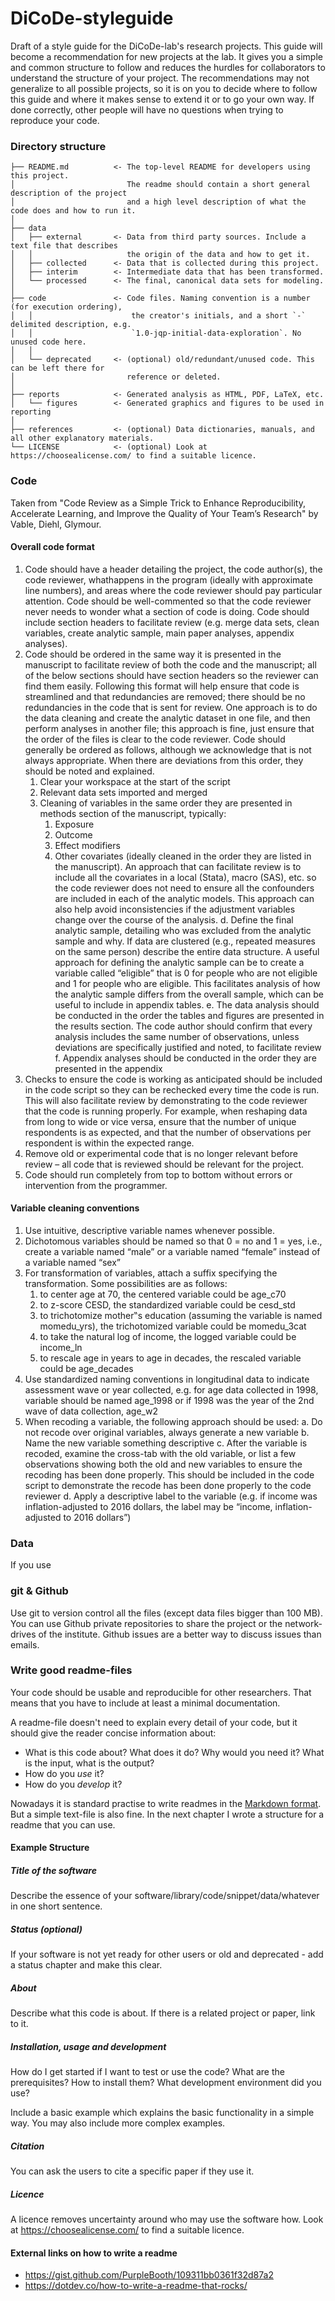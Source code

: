 # DiCoDe-styleguide

Draft of a style guide for the DiCoDe-lab's research projects.
This guide will become a recommendation for new projects at the lab. 
It gives you a simple and common structure to follow and reduces the hurdles for collaborators to understand the structure of your project.
The recommendations may not generalize to all possible projects, so it is on you to decide where to follow this guide and where it makes sense to extend it or to go your own way.
If done correctly, other people will have no questions when trying to reproduce your code.



### Directory structure



    ├── README.md          <- The top-level README for developers using this project.
    │                         The readme should contain a short general description of the project
    │                         and a high level description of what the code does and how to run it.
    │                         
    ├── data
    │   ├── external       <- Data from third party sources. Include a text file that describes
    │   │                     the origin of the data and how to get it.
    │   ├── collected      <- Data that is collected during this project.
    │   ├── interim        <- Intermediate data that has been transformed.
    │   └── processed      <- The final, canonical data sets for modeling.
    │
    ├── code               <- Code files. Naming convention is a number (for execution ordering),
    │   │                      the creator's initials, and a short `-` delimited description, e.g.
    │   │                      `1.0-jqp-initial-data-exploration`. No unused code here.
    │   │
    │   └── deprecated     <- (optional) old/redundant/unused code. This can be left there for 
    │                         reference or deleted.
    │
    ├── reports            <- Generated analysis as HTML, PDF, LaTeX, etc.
    │   └── figures        <- Generated graphics and figures to be used in reporting
    │
    ├── references         <- (optional) Data dictionaries, manuals, and all other explanatory materials.
    └── LICENSE            <- (optional) Look at https://choosealicense.com/ to find a suitable licence.
    




### Code

Taken from "Code Review as a Simple Trick to Enhance Reproducibility, Accelerate Learning, and Improve
the Quality of Your Team’s Research" by Vable, Diehl, Glymour.

#### Overall code format

1. Code should have a header detailing the project, the code author(s), the code reviewer, whathappens in the program (ideally with approximate line numbers), and areas where the code reviewer should pay particular attention. Code should be well-commented so that the code reviewer never needs to wonder what a section of code is doing. Code should include section headers to facilitate review (e.g. merge data sets, clean variables, create analytic sample, main paper analyses, appendix analyses).
2. Code should be ordered in the same way it is presented in the manuscript to facilitate review of both the code and the manuscript; all of the below sections should have section headers so the reviewer can find them easily. Following this format will help ensure that code is streamlined and that redundancies are removed; there should be no redundancies in the code that is sent for review. One approach is to do the data cleaning and create the analytic dataset in one file, and then perform analyses in another file; this approach is fine, just ensure that the order of the files is clear to the code reviewer. Code should generally be ordered as follows, although we acknowledge that is not always appropriate. When there are deviations from this order, they should be noted and explained.
    1. Clear your workspace at the start of the script
    2. Relevant data sets imported and merged
    3. Cleaning of variables in the same order they are presented in methods section of the manuscript, typically:
        1. Exposure
        2. Outcome
        3. Effect modifiers
        4. Other covariates (ideally cleaned in the order they are listed in the manuscript). An approach that can facilitate review is to include all the covariates in a local (Stata), macro (SAS), etc. so the code reviewer does not need to ensure all the confounders are included in each of the analytic models. This approach can also help avoid inconsistencies if the adjustment variables change over the course of the analysis. 
    d. Define the final analytic sample, detailing who was excluded from the analytic sample and why. If data are clustered (e.g., repeated measures on the same person) describe the entire data structure. A useful approach for defining the analytic sample can be to create a variable called “eligible” that is 0 for people who are not eligible and 1 for people who are eligible. This facilitates analysis of how the analytic sample differs from the overall sample, which can be useful to include in appendix tables. 
    e. The data analysis should be conducted in the order the tables and figures are presented in the results section. The code author should confirm that every analysis includes the same number of observations, unless deviations are specifically justified and noted, to facilitate review
    f. Appendix analyses should be conducted in the order they are presented in the appendix
3. Checks to ensure the code is working as anticipated should be included in the code script so they can be rechecked every time the code is run. This will also facilitate review by demonstrating to the code reviewer that the code is running properly. For example, when reshaping data from long to wide or vice versa, ensure that the number of unique respondents is as expected, and that the number of observations per respondent is within the expected range.
4. Remove old or experimental code that is no longer relevant before review – all code that is reviewed should be relevant for the project.
5. Code should run completely from top to bottom without errors or intervention from the programmer.


#### Variable cleaning conventions

1. Use intuitive, descriptive variable names whenever possible.
2. Dichotomous variables should be named so that 0 = no and 1 = yes, i.e., create a variable named “male” or a variable named “female” instead of a variable named “sex”
3. For transformation of variables, attach a suffix specifying the transformation. Some possibilities are as follows:
     1. to center age at 70, the centered variable could be age_c70
     2. to z-score CESD, the standardized variable could be cesd_std
     3. to trichotomize mother‟s education (assuming the variable is named momedu_yrs), the trichotomized variable could be momedu_3cat
     4. to take the natural log of income, the logged variable could be income_ln
     5. to rescale age in years to age in decades, the rescaled variable could be age_decades
4. Use standardized naming conventions in longitudinal data to indicate assessment wave or year collected, e.g. for age data collected in 1998, variable should be named age_1998 or if 1998 was the year of the 2nd wave of data collection, age_w2
5. When recoding a variable, the following approach should be used:
    a. Do not recode over original variables, always generate a new variable
    b. Name the new variable something descriptive
    c. After the variable is recoded, examine the cross-tab with the old variable, or list a few observations showing both the old and new variables to ensure the recoding has been done properly. This should be included in the code script to demonstrate the recode has been done properly to the code reviewer
    d. Apply a descriptive label to the variable (e.g. if income was inflation-adjusted to 2016 dollars, the label may be “income, inflation-adjusted to 2016 dollars”)
    
    


### Data

If you use 

### git & Github

Use git to version control all the files (except data files bigger than 100 MB).
You can use Github private repositories to share the project or the network-drives of the institute.
Github issues are a better way to discuss issues than emails.


### Write good readme-files

Your code should be usable and reproducible for other researchers.
That means that you have to include at least a minimal documentation.

A readme-file doesn't need to explain every detail of your code, but it should give the reader concise information about:
 * What is this code about? What does it do? Why would you need it? What is the input, what is the output?
 * How do you *use* it?
 * How do you *develop* it?

Nowadays it is standard practise to write readmes in the [Markdown format]( https://en.wikipedia.org/wiki/Markdown ). But a simple text-file is also fine.
In the next chapter I wrote a structure for a readme that you can use. 

 
#### Example Structure

##### Title of the software

Describe the essence of your software/library/code/snippet/data/whatever in one short sentence.

##### Status (optional)

If your software is not yet ready for other users or old and deprecated - add a status chapter and make this clear.

##### About

Describe what this code is about. If there is a related project or paper, link to it.

##### Installation, usage and development

How do I get started if I want to test or use the code?
What are the prerequisites? How to install them? What development environment did you use?

Include a basic example which explains the basic functionality in a simple way. You may also include more complex examples.

##### Citation

You can ask the users to cite a specific paper if they use it.

##### Licence

A licence removes uncertainty around who may use the software how.
Look at https://choosealicense.com/ to find a suitable licence.


#### External links on how to write a readme

 * https://gist.github.com/PurpleBooth/109311bb0361f32d87a2
 * https://dotdev.co/how-to-write-a-readme-that-rocks/
